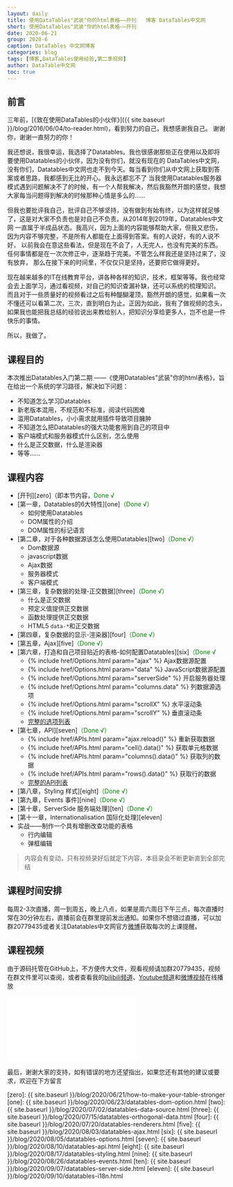 ```yaml
---
layout: daily
title: 使用DataTables"武装"你的html表格——开刊   博客 DataTables中文网
short: 使用DataTables"武装"你的html表格——开刊 
date: 2020-06-21
group: 2020-6
caption: DataTables 中文网博客
categories: blog
tags: [博客,DataTables使用经验,第二季视频]
author: DataTable中文网
toc: true
---
```


## 前言

三年前，[《致在使用DataTables的小伙伴》]({{ site.baseurl }}/blog/2016/06/04/to-reader.html)，看到努力的自己，我想感谢我自己。
谢谢你，谢谢一直努力的你！
<!--more-->
我还想说，我很幸运，我选择了Datatables。我也很感谢那些正在使用以及即将要使用Datatables的小伙伴，因为没有你们，就没有现在的
DataTables中文网，没有你们，Datatables中文网也走不到今天。每当看到你们从中文网上获取到答案或者思路，我都感到无比的开心。我永远都忘不了
当我使用Datatables服务器模式遇到问题解决不了的时候，有一个人帮我解决，然后我豁然开朗的感觉，我想大家每当问题得到解决的时候那种心情是多么的……


但我也要批评我自己，批评自己不够坚持，没有做到有始有终，以为这样就足够了，这是对大家不负责也是对自己不负责。从2014年到2019年，Datatables中文网
一直属于半成品状态。我高兴，因为上面的内容能够帮助大家，但我又悲伤，因为内容不够完整，不是所有人都能在上面得到答案。有的人说好，有的人说不好，
以前我会在意这些看法，但是现在不会了，人无完人，也没有完美的东西。任何事情都是在一次次修正中，逐渐趋于完美。不管怎么样我还是坚持过来了，没有放弃，
那么在接下来的时间里，不仅仅只是坚持，还要把它做得更好。

现在越来越多的IT在线教育平台，讲各种各样的知识，技术，框架等等。我也经常会去上面学习，通过看视频，对自己的知识查漏补缺，还可以系统的梳理知识。
而且对于一些质量好的视频看过之后有种醍醐灌顶，豁然开朗的感觉，如果看一次不懂还可以看第二次，三次，直到明白为止。正因为如此，我有了做视频的念头，
如果我也能把我总结的经验说出来教给别人，把知识分享给更多人，岂不也是一件快乐的事情。

所以，我做了。

## 课程目的

本次推出Datatables入门第二期 ——《使用Datatables"武装"你的html表格》，旨在给出一个系统的学习路径，解决如下问题：

- 不知道怎么学习Datatables
- 新老版本混用，不规范和不标准，阅读代码困难
- 滥用Datatables，小小需求就用插件导致项目臃肿
- 不知道怎么把Datatables的强大功能套用到自己的项目中
- 客户端模式和服务器模式什么区别，怎么使用
- 什么是正交数据，什么是渲染器
- 等等……

## 课程内容

- [开刊][zero]（即本节内容，<font color=green>Done √</font>
- [第一章，Datatables的6大特性][one]<font color=green>（Done √）</font>
    - 如何使用Datatables
    - DOM属性的介绍
    - DOM属性的标记语言
- [第二章，对于各种数据源该怎么使用Datatables][two]<font color=green>（Done √）</font>
    - Dom数据源
    - javascript数据
    - Ajax数据
    - 服务器模式
    - 客户端模式
- [第三章，复杂数据的处理-正交数据][three]<font color=green>（Done √）</font>
    - 什么是正交数据
    - 预定义值提供正交数据
    - 函数处理提供正交数据
    - HTML5 `data-*`和正交数据
- [第四章，复杂数据的显示-渲染器][four]<font color=green>（Done √）</font>
- [第五章，Ajax][five]<font color=green>（Done √）</font>
- [第六章，打造和自己项目贴近的表格-如何配置Datatables][six]<font color=green>（Done √</font>
    - {% include href/Options.html param="ajax" %} Ajax数据源配置
    - {% include href/Options.html param="data" %} JavaScript数据源配置
    - {% include href/Options.html param="serverSide" %} 开启服务器处理
    - {% include href/Options.html param="columns.data" %}  列数据源选项
    - {% include href/Options.html param="scrollX" %}  水平滚动条
    - {% include href/Options.html param="scrollY" %}  垂直滚动条
    - [完整的选项列表][options]
- [第七章，API][seven]<font color=green>（Done √）</font>
    - {% include href/APIs.html param="ajax.reload()" %} 重新获取数据
    - {% include href/APIs.html param="cell().data()" %} 获取单元格数据
    - {% include href/APIs.html param="columns().data()" %} 获取列的数据
    - {% include href/APIs.html param="rows().data()" %}  获取行的数据
    - [完整的API列表][api]
- [第八章，Styling 样式][eight]<font color=green>（Done √）</font>
- [第九章，Events 事件][nine]<font color=green>（Done √）</font>
- [第十章，ServerSide 服务端处理][ten]<font color=green>（Done √）</font>
- [第十一章，Internationalisation 国际化处理][eleven]
- 实战——制作一个具有增删改查功能的表格
    - 行内编辑
    - 弹框编辑
    
> 内容会有变动，只有视频录好后就定下内容，本目录会不断更新直到全部完结

## 课程时间安排

每周2-3次直播，周一到周五，晚上八点，如果是周六周日下午三点，每次直播时常在30分钟左右，直播前会在群里提前发出通知。如果你不想错过直播，可以加群20779435或者关注Datatables中文网官方[微博][weibo]获取每次的上课提醒。

## 课程视频

由于源码托管在GitHub上，不方便传大文件，观看视频请加群20779435，视频在群文件里可以查阅，或者查看我的[bilibili频道][bilibili]、[Youtube频道][youtube]和[微博视频][weibo]在线播放

<iframe flag="bilibili" src="//player.bilibili.com/player.html?aid=371059858&bvid=BV14Z4y1H7be&cid=204746284&page=1" scrolling="no" border="0" frameborder="no" framespacing="0" allowfullscreen="true"> </iframe>

最后，谢谢大家的支持，如有错误的地方还望指出，如果您还有其他的建议或要求，欢迎在下方留言


[youtube]: https://www.youtube.com/playlist?list=PLfl1Raz12t6s43Fb--qDoIsBPKHEme7FO
[bilibili]: https://space.bilibili.com/618644465/channel/detail?cid=133983
[weibo]: https://weibo.com/2957561617/profile?topnav=1&wvr=6&is_all=1

[zero]: {{ site.baseurl }}/blog/2020/06/21/how-to-make-your-table-stronger
[one]: {{ site.baseurl }}/blog/2020/06/23/datatables-dom-option.html
[two]: {{ site.baseurl }}/blog/2020/07/02/datatables-data-source.html
[three]: {{ site.baseurl }}/blog/2020/07/15/datatables-orthogonal-data.html
[four]: {{ site.baseurl }}/blog/2020/07/20/datatables-renderers.html
[five]: {{ site.baseurl }}/blog/2020/08/03/datatables-ajax.html
[six]: {{ site.baseurl }}/blog/2020/08/05/datatables-options.html
[seven]: {{ site.baseurl }}/blog/2020/08/10/datatables-api.html
[eight]: {{ site.baseurl }}/blog/2020/08/17/datatables-styling.html
[nine]: {{ site.baseurl }}/blog/2020/08/26/datatables-events.html
[ten]: {{ site.baseurl }}/blog/2020/09/07/datatables-server-side.html
[eleven]: {{ site.baseurl }}/blog/2020/09/10/datatables-i18n.html

[options]: {{site.baseurl}}/reference/option
[api]: {{site.baseurl}}/reference/api